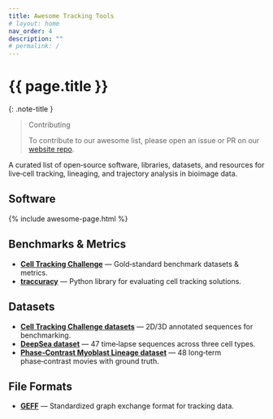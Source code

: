 ```yaml
---
title: Awesome Tracking Tools
# layout: home
nav_order: 4
description: ""
# permalink: /
---
```


# {{ page.title }}

{: .note-title }
> Contributing
> 
> To contribute to our awesome list, please open an issue or PR on our [website repo](https://github.com/live-image-tracking-tools/live-image-tracking-tools.github.io).

A curated list of open‑source software, libraries, datasets, and resources for live‑cell tracking, lineaging, and trajectory analysis in bioimage data.

## Software

{% include awesome-page.html %}

## Benchmarks & Metrics

- **[Cell Tracking Challenge](https://celltrackingchallenge.net/)** — Gold‑standard benchmark datasets & metrics.
- **[traccuracy](https://github.com/live-image-tracking-tools/traccuracy)** — Python library for evaluating cell tracking solutions.

## Datasets

- **[Cell Tracking Challenge datasets](https://celltrackingchallenge.net/datasets/)** — 2D/3D annotated sequences for benchmarking.
- **[DeepSea dataset](https://deepseas.org/datasets/)** — 47 time‑lapse sequences across three cell types.
- **[Phase‑Contrast Myoblast Lineage dataset](https://osf.io/ysaq2/)** — 48 long‑term phase‑contrast movies with ground truth.

## File Formats

- **[GEFF](https://github.com/live-image-tracking-tools/geff)** — Standardized graph exchange format for tracking data.
